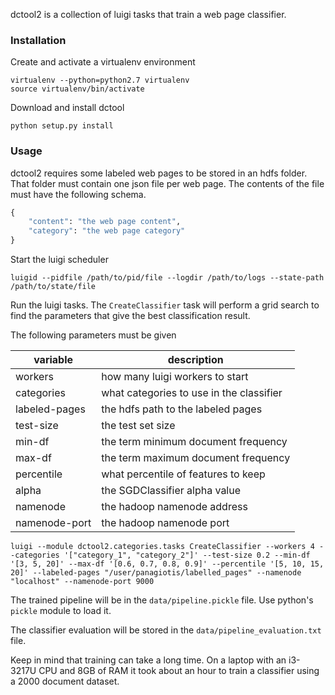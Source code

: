 dctool2 is a collection of luigi tasks that train a web page classifier.

### Installation
Create and activate a virtualenv environment

```
virtualenv --python=python2.7 virtualenv
source virtualenv/bin/activate
```

Download and install dctool

```
python setup.py install
```

### Usage
dctool2 requires some labeled web pages to be stored in an hdfs folder. That
folder must contain one json file per web page. The contents of the file must
have the following schema.

```python
{
    "content": "the web page content",
    "category": "the web page category"
}
```

Start the luigi scheduler

```
luigid --pidfile /path/to/pid/file --logdir /path/to/logs --state-path /path/to/state/file
```

Run the luigi tasks. The `CreateClassifier` task will perform a grid search to find the
parameters that give the best classification result. 

The following parameters must be given

| variable      | description                              |
| ------------- | ---------------------------------------- |
| workers       | how many luigi workers to start          |
| categories    | what categories to use in the classifier |
| labeled-pages | the hdfs path to the labeled pages       |
| test-size     | the test set size                        |
| min-df        | the term minimum document frequency      |
| max-df        | the term maximum document frequency      |
| percentile    | what percentile of features to keep      |
| alpha         | the SGDClassifier alpha value            |
| namenode      | the hadoop namenode address              |
| namenode-port | the hadoop namenode port                 |


```
luigi --module dctool2.categories.tasks CreateClassifier --workers 4 --categories '["category_1", "category_2"]' --test-size 0.2 --min-df '[3, 5, 20]' --max-df '[0.6, 0.7, 0.8, 0.9]' --percentile '[5, 10, 15, 20]' --labeled-pages "/user/panagiotis/labelled_pages" --namenode "localhost" --namenode-port 9000
```

The trained pipeline will be in the `data/pipeline.pickle` file. Use python's
`pickle` module to load it.

The classifier evaluation will be stored in the `data/pipeline_evaluation.txt` file.

Keep in mind that training can take a long time. On a laptop with an i3-3217U CPU
and 8GB of RAM it took about an hour to train a classifier using a 2000 document
dataset.
